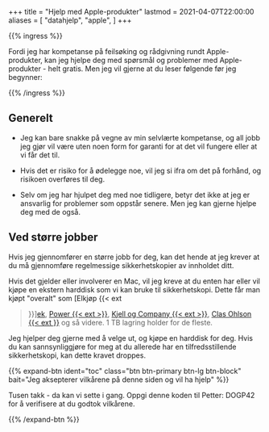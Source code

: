 +++
title = "Hjelp med Apple-produkter"
lastmod = 2021-04-07T22:00:00
aliases = [
    "datahjelp",
    "apple",
]
+++

{{% ingress %}}

Fordi jeg har kompetanse på feilsøking og rådgivning rundt Apple-produkter, kan jeg hjelpe deg med
spørsmål og problemer med Apple-produkter - helt gratis. Men jeg vil gjerne at du leser følgende
før jeg begynner:

{{% /ingress %}}

## Generelt

- Jeg kan bare snakke på vegne av min selvlærte kompetanse, og all jobb jeg gjør vil være uten noen
form for garanti for at det vil fungere eller at vi får det til.

- Hvis det er risiko for å ødelegge noe, vil jeg si ifra om det på forhånd, og risikoen overføres
til deg.

- Selv om jeg har hjulpet deg med noe tidligere, betyr det ikke at jeg er ansvarlig for problemer
som oppstår senere. Men jeg kan gjerne hjelpe deg med de også.

## Ved større jobber

Hvis jeg gjennomfører en større jobb for deg, kan det hende at jeg krever at du må gjennomføre
regelmessige sikkerhetskopier av innholdet ditt.

Hvis det gjelder eller involverer en Mac, vil jeg kreve at du enten har eller vil kjøpe en ekstern
harddisk som vi kan bruke til sikkerhetskopi. Dette får man kjøpt "overalt" som [Elkjøp {{< ext
>}}][ek], [Power {{< ext >}}][pw], [Kjell og Company {{< ext >}}][kc], [Clas Ohlson {{< ext
>}}][co] og så videre. 1 TB lagring holder for de fleste.

Jeg hjelper deg gjerne med å velge ut, og kjøpe en harddisk for deg. Hvis du kan sannsynliggjøre
for meg at du allerede har en tilfredsstillende sikkerhetskopi, kan dette kravet droppes.

{{% expand-btn
    ident="toc"
    class="btn btn-primary btn-lg btn-block"
    bait="Jeg aksepterer vilkårene på denne siden og vil ha hjelp"
    %}}

Tusen takk - da kan vi sette i gang. Oppgi denne koden til Petter: DOGP42 for å verifisere at du
godtok vilkårene.

{{% /expand-btn %}}

[ek]: https://www.elkjop.no/catalog/data/no-harddisk-ssd-nettverksharddisk/harddisk-ssd-og-nettverkslagring-nas
[pw]: https://www.power.no/data-og-tilbehoer/harddisk-og-lagring/ekstern-harddisk/pl-1940/
[kc]: https://www.kjell.com/no/produkter/data/lagring/harddisker
[co]: https://www.clasohlson.com/no/Multimedia/Lagringsmedia/Harddisker/
